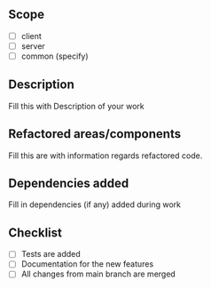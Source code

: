 ## Scope

- [ ] client
- [ ] server
- [ ] common (specify)

## Description

Fill this with Description of your work

## Refactored areas/components

Fill this are with information regards refactored code.

## Dependencies added

Fill in dependencies (if any) added during work

## Checklist

- [ ] Tests are added
- [ ] Documentation for the new features
- [ ] All changes from main branch are merged
